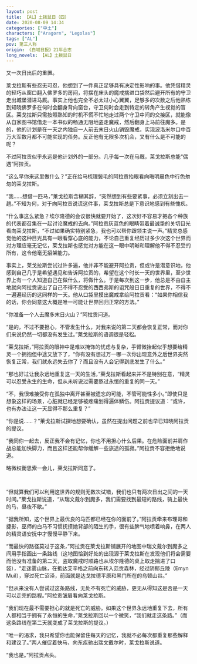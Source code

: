 ```yaml
---
layout: post
title: 【AL】土拨鼠日（四）
date: 2020-08-09 14:34
categories: ["中土"]
characters: ["Aragorn", "Legolas"]
tags: ["AL"]
pov: 第三人称
origin: 《白城日报》21年合志
long_novels: 【AL】土拨鼠日
---
```


又一次日出后的重置。

莱戈拉斯有些忍无可忍，他想到了一件真正足够具有决定性影响的事。他凭借精灵的轻巧从窗口翻入佛罗多的房间，将摆在床头的魔戒揣进口袋然后避开所有的守卫走出城堡潜进马厩。事实上他也完全不必太过小心翼翼，足够多的次数之后他熟练到知晓佛罗多在何时会翻身背向窗台，守卫何时会走到特定的转角产生视觉的盲区。莱戈拉斯只需按照熟知的时机不慌不忙地走过两个守卫中间的交接区，就能像从自家图书馆借走一本书似的畅通无阻地盗走魔戒，然后翻身上马前往魔多。是的，他的计划是在一天之内独自一人前去末日火山销毁魔戒，实现波洛米尔口中百万大军数月都不可能实现的任务。反正他有无限多次机会，又有什么是不可能的呢？

不过阿拉贡似乎永远是他计划外的一部分。几乎每一次在马厩，莱戈拉斯总能“偶遇”阿拉贡。

“这么早你来这里做什么？”正在给马梳理鬓毛的阿拉贡抬眼看向晦明晨色中行色匆匆的莱戈拉斯。

“我……想借一匹马，”莱戈拉斯含糊其辞，“突然想到有些要紧事，必须立刻出去一趟。”不知为何，对于向阿拉贡说谎这件事，莱戈拉斯总是下意识地感到有些愧疚。

“什么事这么紧急？埃尔隆德的会议很快就要开始了，这次好不容易才把各个种族的代表都召集在一起讨论魔戒的去向。”阿拉贡灰蓝色的眼睛带着最诚挚的关切目光看向莱戈拉斯，“不过如果确实特别紧急，我也可以帮你跟领主说一声。”精灵总感觉他的这种目光具有一眼看穿心底的能力，不论自己重复经历过多少次这个世界而对方理应毫无记忆，莱戈拉斯也感觉对方能在这一眼中明晰和理解他不得不忍受的所有，这令他毫无招架能力。

事实上，莱戈拉斯尝试过许多遍，他并非不能避开阿拉贡，但或许是潜意识地，他感到自己几乎是希望遇见和告诉阿拉贡的，希望在这个时长一天的世界里，至少世界上有一个人知道自己在做什么，将做什么。于是每次到这一步，他总是不由自主地就向阿拉贡说出了自己不得不忍受的西西弗斯的诅咒般日日重复的世界，不得不一遍遍经历的这同样的一天。他从口袋里摸出魔戒拿给阿拉贡看：“如果你相信我的话，你会同意这大概是唯一可能让世界回归正常的方法。”

“你准备一个人去魔多末日火山？”阿拉贡问道。

“是的，不过不要担心，不管发生什么，对我来说的第二天都会恢复正常，而对你们来说仍然一切都没有发生过。”莱戈拉斯的语调很是轻松。

“莱戈拉斯，”阿拉贡的眼神中是难以掩饰的忧虑与复杂，手臂微抬起似乎想要给精灵一个拥抱但中途又放下了，“你有没有想过万一哪一次你出现意外之后世界突然恢复正常，我们就永远失去你了？而且没有人会记得到底发生了什么。”

“那也好过让我永远地重复这一天的生活，”莱戈拉斯看起来并不是特别在意，“精灵可以忍受永生的生命，但从未听说过需要熬过永恒的重复的同一天。”

“不，我很难接受你在孤独中离开甚至被遗忘的可能，不管可能性多小。”即使只是想象这样的场景，心脏就已经足够被疼痛划得遍体鳞伤。阿拉贡提议道：“或许，也有办法让这一天显得不那么重复？”

“你是说……？”莱戈拉斯试探地想要确认，虽然在提出问题之前也早已知晓阿拉贡的提议。

“我同你一起去，反正我不会有记忆，你也不用担心什么后果。在危险面前并肩作战总能加快脚力，而且这样还能帮你缓解一些旅途的孤寂。”阿拉贡不容拒绝地说道。

略微权衡思索一会儿，莱戈拉斯同意了。

<br>

“但就算我们可以利用这世界的规则无数次试错，我们也只有两次日出之间的一天时间。”莱戈拉斯说道，“从瑞文戴尔到魔多，我们需要找到最短的路线，骑上最快的马，昼夜不歇。”

“据我所知，这个世界上最优良的马匹都已经在你的面前了。”阿拉贡牵来布理哥和捷影，巫师的白马不习惯抚摸她背部的陌生的手，很有些脾气地喷着响鼻，在两人的精灵语安抚中才慢慢平静下来。

“而最快的路径莫过于这条，”阿拉贡在莱戈拉斯铺展开的地图中瑞文戴尔到魔多之间用手指画出一条路线（这地图恰到好处的出现源于莱戈拉斯在发现他们将会需要而他没有准备的第二天，盗取魔戒时顺路也从埃尔隆德的桌上取走揣进了口袋），“走迷雾山脉，在抵达艾辛格之前向东转入范贡森林，经过阴郁丘陵（Emyn Muil），穿过死亡沼泽，前面就是达戈拉德平原和黑门所在的乌顿山谷。”

“但从来没有人尝试过这条路线，无处不有死亡的威胁，更无从得知这是否是一天可以走完的路程。”阿拉贡皱眉看向莱戈拉斯。

“我们现在最不需要担心的就是死亡的威胁。如果这个世界永远地重复下去，所有人都相当于拥有了永恒的生命，”莱戈拉斯回以一个微笑，“我们就走这条路。”（而这条路线在第二天就变成了莱戈拉斯的提议。）

“唯一的渴求，我只希望你也能保留住每天的记忆，我就不必每次都重复那些解释和建议了。”两人催促着快马，向东疾驰出瑞文戴尔时，莱戈拉斯说道。

“我也是。”阿拉贡点头。

<br>
